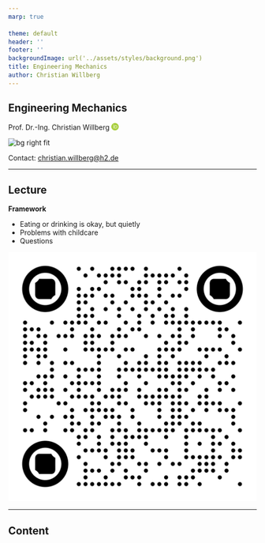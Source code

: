 ```yaml
---
marp: true

theme: default
header: ''
footer: ''
backgroundImage: url('../assets/styles/background.png')
title: Engineering Mechanics
author: Christian Willberg
---
```




<script type="module">
  import mermaid from 'https://cdn.jsdelivr.net/npm/mermaid@10/dist/mermaid.esm.min.mjs';
  mermaid.initialize({ startOnLoad: true });
</script>

<style>
.container{
  display: flex;
  }
.col{
  flex: 1;
  }
</style>

<style scoped>
.column-container {
    display: flex;
    flex-direction: row;
}

.column {
    flex: 1;
    padding: 0 20px; /* Platzierung der Spalten */
}

.centered-image {
    display: block;
    margin: 0 auto;
}
</style>

<style>
footer {
    font-size: 14px; /* Ändere die Schriftgröße des Footers */
    color: #888; /* Ändere die Farbe des Footers */
    text-align: right; /* Ändere die Ausrichtung des Footers */
}
img[alt="ORCID"] {
    height: 15px !important;
    width: auto !important;
    vertical-align: top !important;
    display: inline !important;
    margin: 0 !important;
}
</style>
## Engineering Mechanics
Prof. Dr.-Ing.  Christian Willberg [![ORCID](../assets/styles/ORCIDiD_iconvector.png)](https://orcid.org/0000-0003-2433-9183)

![bg right fit](https://upload.wikimedia.org/wikipedia/commons/1/1d/KragbalkenA.png)

Contact: christian.willberg@h2.de


---

<!--paginate: true-->

## Lecture

**Framework**

- Eating or drinking is okay, but quietly
- Problems with childcare
- Questions

![bg right 50%](../assets/QR/stream_wst_01.png)

---

## Content
